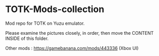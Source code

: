 # TOTK-Mods-collection
Mod repo for TOTK on Yuzu emulator.

Please examine the pictures closely, in order, then move the CONTENT INSIDE of this folder.

Other mods : https://gamebanana.com/mods/443336 (Xbox UI)